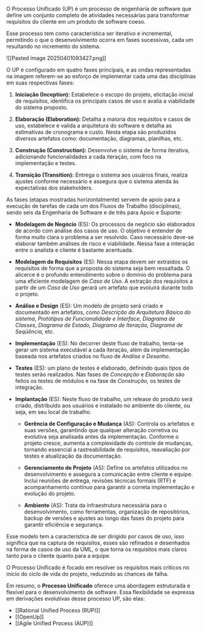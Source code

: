  O Processo Unificado (UP) é um processo de engenharia de software que define um conjunto completo de atividades necessárias para transformar requisitos do cliente em um produto de software coeso.

Esse processo tem como característica ser iterativo e incremental, permitindo o que o desenvolvimento ocorra em fases sucessivas, cada um resultando no incremento do sistema.

![[Pasted image 20250401093427.png]]

O UP é configurado em quatro fases principais, e as ondas representadas na imagem referem-se ao esforço de implementar cada uma das disciplinas em suas respectivas fases:

1. **Iniciação (Inception):** Estabelece o escopo do projeto, elicitação inicial de requisitos, identifica os principais casos de uso e avalia a viabilidade do sistema proposto.

2. **Elaboração (Elaboration):** Detalha a maioria dos requisitos e casos de uso, estabelece e valida a arquitetura do software e detalha as estimativas de cronograma e custo. Nesta etapa são produzidos diversos artefatos como: documentação, diagramas, planilhas, etc.

3. **Construção (Construction):** Desenvolve o sistema de forma iterativa, adicionando funcionalidades a cada iteração, com foco na implementação e testes.

4. **Transição (Transition):** Entrega o sistema aos usuários finais, realiza ajustes conforme necessário e assegura que o sistema atenda às expectativas dos stakeholders.

As fases (etapas mostradas horizontalmente) servem de apoio para a execução de tarefas de cada um dos Fluxos de Trabalho (disciplinas), sendo seis da Engenharia de Software e de três para Apoio e Suporte:

- **Modelagem de Negócio** (ES): Os processos de negócio são elaborados de acordo com análise dos casos de uso. O objetivo é entender de forma muito clara o problema a ser resolvido. Caso necessário deve-se elaborar também análises de risco e viabilidade. Nessa fase a interação entre o analista e cliente é bastante acentuada. 

- **Modelagem de Requisitos** (ES): Nessa etapa devem ser extraídos os requisitos de forma que a proposta do sistema seja bem ressaltada. O alicerce é o profundo entendimento sobre o domínio do problema para uma eficiente modelagem de *Caso de Uso*. A extração dos requisitos a partir de um *Caso de Uso* gerará um artefato que evoluirá durante todo o projeto.

- **Análise e Design** (ES): Um modelo de projeto será criado e documentado em artefatos, como _Descrição da Arquitetura Básica do sistema_, _Protótipos de Funcionalidade e Interface_, _Diagrama de Classes_, _Diagrama de Estado, Diagrama de Iteração, Diagrama de Seqüência_, etc.

- **Implementação** (ES): No decorrer deste fluxo de trabalho, tenta-se gerar um sistema executável a cada iteração, além da implementação baseada nos artefatos criados no fluxo de _Análise e Desenho_.

- **Testes** (ES): um plano de testes é elaborado, definindo quais tipos de testes serão realizados. Nas fases de _Concepção_ e _Elaboração_ são feitos os testes de módulos e na fase de _Construção,_ os testes de integração.

- **Implantação** (ES): Neste fluxo de trabalho, um release do produto será criado, distribuído aos usuários e instalado no ambiente do cliente, ou seja, em seu local de trabalho.

	- **Gerência de Configuração e Mudança** (AS): Controla os artefatos e suas versões, garantindo que qualquer alteração corretiva ou evolutiva seja analisada antes da implementação. Conforme o projeto cresce, aumenta a complexidade do controle de mudanças, tornando essencial a rastreabilidade de requisitos, reavaliação por testes e atualização da documentação.
    
	- **Gerenciamento de Projeto** (AS): Define os artefatos utilizados no desenvolvimento e assegura a comunicação entre cliente e equipe. Inclui reuniões de entrega, revisões técnicas formais (RTF) e acompanhamento contínuo para garantir a correta implementação e evolução do projeto.
    
	- **Ambiente** (AS): Trata da infraestrutura necessária para o desenvolvimento, como ferramentas, organização de repositórios, backup de versões e ajustes ao longo das fases do projeto para garantir eficiência e segurança.

Esse modelo tem a característica de ser dirigido por casos de uso, isso significa que na captura de requisitos, esses são refinados e desenhados na forma de casos de uso da UML, o que torna os requisitos mais claros tanto para o cliente quanto para a equipe.

O Processo Unificado é focado em resolver os requisitos mais críticos no início do ciclo de vida do projeto, reduzindo as chances de falha.

Em resumo, o **Processo Unificado** oferece uma abordagem estruturada e flexível para o desenvolvimento de software. Essa flexibilidade se expressa em derivações evolutivas desse processo UP, são elas:

- [[Rational Unified Process (RUP)]]
- [[OpenUp]]
- [[Agile Unified Process (AUP)]]
